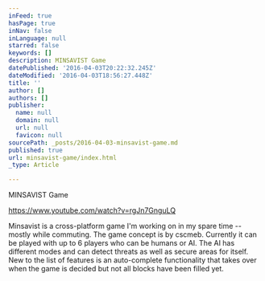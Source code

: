 ```yaml
---
inFeed: true
hasPage: true
inNav: false
inLanguage: null
starred: false
keywords: []
description: MINSAVIST Game
datePublished: '2016-04-03T20:22:32.245Z'
dateModified: '2016-04-03T18:56:27.448Z'
title: ''
author: []
authors: []
publisher:
  name: null
  domain: null
  url: null
  favicon: null
sourcePath: _posts/2016-04-03-minsavist-game.md
published: true
url: minsavist-game/index.html
_type: Article

---
```

MINSAVIST Game

https://www.youtube.com/watch?v=rgJn7GnguLQ

Minsavist is a cross-platform game I'm working on in my spare time -- mostly while commuting. The game concept is by cscmeb. Currently it can be played with up to 6 players who can be humans or AI. The AI has different modes and can detect threats as well as secure areas for itself. New to the list of features is an auto-complete functionality that takes over when the game is decided but not all blocks have been filled yet.